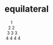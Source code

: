 # equilateral
&nbsp;&nbsp;&nbsp;&nbsp;&nbsp;1<br />
&nbsp;&nbsp;&nbsp;2 2<br />
&nbsp;&nbsp;3 3 3 <br />
&nbsp;4 4 4 4<br />
